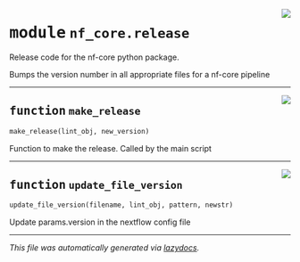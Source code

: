 <!-- markdownlint-disable -->

<a href="../../../../../../tools/nf_core/release.py#L0"><img align="right" style="float:right;" src="https://img.shields.io/badge/-source-cccccc?style=flat-square"></a>

# <kbd>module</kbd> `nf_core.release`

Release code for the nf-core python package.

Bumps the version number in all appropriate files for a nf-core pipeline

---

<a href="../../../../../../tools/nf_core/release.py#L12"><img align="right" style="float:right;" src="https://img.shields.io/badge/-source-cccccc?style=flat-square"></a>

## <kbd>function</kbd> `make_release`

```python
make_release(lint_obj, new_version)
```

Function to make the release. Called by the main script

---

<a href="../../../../../../tools/nf_core/release.py#L48"><img align="right" style="float:right;" src="https://img.shields.io/badge/-source-cccccc?style=flat-square"></a>

## <kbd>function</kbd> `update_file_version`

```python
update_file_version(filename, lint_obj, pattern, newstr)
```

Update params.version in the nextflow config file

---

_This file was automatically generated via [lazydocs](https://github.com/ml-tooling/lazydocs)._
